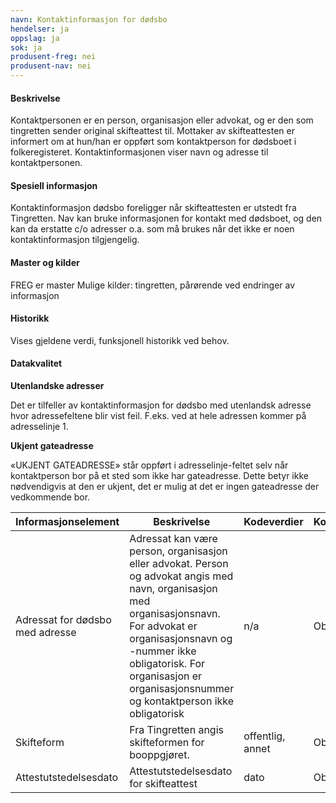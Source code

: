 ```yaml
---
navn: Kontaktinformasjon for dødsbo
hendelser: ja
oppslag: ja
sok: ja
produsent-freg: nei
produsent-nav: nei
---
```


#### Beskrivelse

Kontaktpersonen er en person, organisasjon eller advokat, og er den som tingretten sender original skifteattest til. Mottaker av
skifteattesten er informert om at hun/han er oppført som kontaktperson for dødsboet i folkeregisteret. Kontaktinformasjonen viser navn og
adresse til kontaktpersonen.

#### Spesiell informasjon

Kontaktinformasjon dødsbo foreligger når skifteattesten er utstedt fra Tingretten. Nav kan bruke informasjonen for kontakt med dødsboet, 
og den kan da erstatte c/o adresser o.a. som må brukes når det ikke er noen kontaktinformasjon tilgjengelig.

#### Master og kilder

FREG er master
Mulige kilder: tingretten, pårørende ved endringer av informasjon

#### Historikk

Vises gjeldene verdi, funksjonell historikk ved behov.

#### Datakvalitet
**Utenlandske adresser**

Det er tilfeller av kontaktinformasjon for dødsbo med utenlandsk adresse hvor adressefeltene blir vist feil. F.eks. ved at hele adressen kommer på adresselinje 1. 

**Ukjent gateadresse**

«UKJENT GATEADRESSE» står oppført i adresselinje-feltet selv når kontaktperson bor på et sted som ikke har gateadresse. Dette betyr ikke nødvendigvis at den er ukjent, det er mulig at det er ingen gateadresse der vedkommende bor. 

| Informasjonselement | Beskrivelse | Kodeverdier| Kompletthet | Kvalitet |
|--|--|--|--|--|
| Adressat for dødsbo med adresse | Adressat kan være person, organisasjon eller advokat. Person og advokat angis med navn, organisasjon med organisasjonsnavn. For advokat er organisasjonsnavn og -nummer ikke obligatorisk. For organisasjon er organisasjonsnummer  og kontaktperson ikke obligatorisk | n/a | Obligatorisk | God kvalitet, opplysningene er overført fra Tingretten som utsteder skifteattesten. |
| Skifteform | Fra Tingretten angis skifteformen for booppgjøret. | offentlig, annet | Obligatorisk | God |
| Attestutstedelsesdato | Attestutstedelsesdato for skifteattest | dato | Obligatorisk | God |
